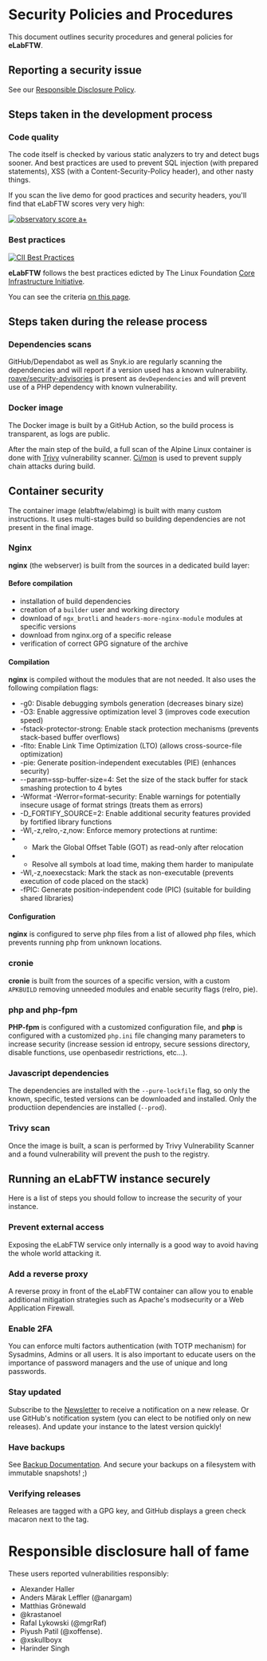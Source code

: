 # Security Policies and Procedures

This document outlines security procedures and general policies for **eLabFTW**.

## Reporting a security issue

See our [Responsible Disclosure Policy](https://www.deltablot.com/security/).

## Steps taken in the development process

### Code quality

The code itself is checked by various static analyzers to try and detect bugs sooner. And best practices are used to prevent SQL injection (with prepared statements), XSS (with a Content-Security-Policy header), and other nasty things.

If you scan the live demo for good practices and security headers, you'll find that eLabFTW scores very very high:

[![observatory score a+](https://i.imgur.com/mT9GH9I.png)](https://observatory.mozilla.org/analyze/demo.elabftw.net)

### Best practices

[![CII Best Practices](https://bestpractices.coreinfrastructure.org/projects/2766/badge)](https://bestpractices.coreinfrastructure.org/projects/2766)

**eLabFTW** follows the best practices edicted by The Linux Foundation [Core Infrastructure Initiative](https://bestpractices.coreinfrastructure.org/en).

You can see the criteria [on this page](https://bestpractices.coreinfrastructure.org/en/projects/2766).

## Steps taken during the release process

### Dependencies scans

GitHub/Dependabot as well as Snyk.io are regularly scanning the dependencies and will report if a version used has a known vulnerability. [roave/security-advisories](https://github.com/Roave/SecurityAdvisories) is present as `devDependencies` and will prevent use of a PHP dependency with known vulnerability.

### Docker image

The Docker image is built by a GitHub Action, so the build process is transparent, as logs are public.

After the main step of the build, a full scan of the Alpine Linux container is done with [Trivy](https://github.com/aquasecurity/trivy-action) vulnerability scanner. [Ci/mon](https://cycode.com/cimon-build-hardening/) is used to prevent supply chain attacks during build.

## Container security

The container image (elabftw/elabimg) is built with many custom instructions. It uses multi-stages build so building dependencies are not present in the final image.

### Nginx

**nginx** (the webserver) is built from the sources in a dedicated build layer:

#### Before compilation

* installation of build dependencies
* creation of a `builder` user and working directory
* download of `ngx_brotli` and `headers-more-nginx-module` modules at specific versions
* download from nginx.org of a specific release
* verification of correct GPG signature of the archive

#### Compilation

**nginx** is compiled without the modules that are not needed. It also uses the following compilation flags:

* -g0: Disable debugging symbols generation (decreases binary size)
* -O3: Enable aggressive optimization level 3 (improves code execution speed)
* -fstack-protector-strong: Enable stack protection mechanisms (prevents stack-based buffer overflows)
* -flto: Enable Link Time Optimization (LTO) (allows cross-source-file optimization)
* -pie: Generate position-independent executables (PIE) (enhances security)
* --param=ssp-buffer-size=4: Set the size of the stack buffer for stack smashing protection to 4 bytes
* -Wformat -Werror=format-security: Enable warnings for potentially insecure usage of format strings (treats them as errors)
* -D_FORTIFY_SOURCE=2: Enable additional security features provided by fortified library functions
* -Wl,-z,relro,-z,now: Enforce memory protections at runtime:
*    - Mark the Global Offset Table (GOT) as read-only after relocation
*    - Resolve all symbols at load time, making them harder to manipulate
* -Wl,-z,noexecstack: Mark the stack as non-executable (prevents execution of code placed on the stack)
* -fPIC: Generate position-independent code (PIC) (suitable for building shared libraries)

#### Configuration

**nginx** is configured to serve php files from a list of allowed php files, which prevents running php from unknown locations.

### cronie

**cronie** is built from the sources of a specific version, with a custom `APKBUILD` removing unneeded modules and enable security flags (relro, pie).

### php and php-fpm

**PHP-fpm** is configured with a customized configuration file, and **php** is configured with a customized `php.ini` file changing many parameters to increase security (increase session id entropy, secure sessions directory, disable functions, use openbasedir restrictions, etc...).

### Javascript dependencies

The dependencies are installed with the `--pure-lockfile` flag, so only the known, specific, tested versions can be downloaded and installed. Only the productiion dependencies are installed (`--prod`).

### Trivy scan

Once the image is built, a scan is performed by Trivy Vulnerability Scanner and a found vulnerability will prevent the push to the registry.

## Running an eLabFTW instance securely

Here is a list of steps you should follow to increase the security of your instance.

### Prevent external access

Exposing the eLabFTW service only internally is a good way to avoid having the whole world attacking it.

### Add a reverse proxy

A reverse proxy in front of the eLabFTW container can allow you to enable additional mitigation strategies such as Apache's modsecurity or a Web Application Firewall.

### Enable 2FA

You can enforce multi factors authentication (with TOTP mechanism) for Sysadmins, Admins or all users. It is also important to educate users on the importance of password managers and the use of unique and long passwords.

### Stay updated

Subscribe to the [Newsletter](http://eepurl.com/bTjcMj) to receive a notification on a new release. Or use GitHub's notification system (you can elect to be notified only on new releases). And update your instance to the latest version quickly!

### Have backups

See [Backup Documentation](https://doc.elabftw.net/backup.html). And secure your backups on a filesystem with immutable snapshots! ;)

### Verifying releases

Releases are tagged with a GPG key, and GitHub displays a green check macaron next to the tag.

# Responsible disclosure hall of fame

These users reported vulnerabilities responsibly:

- Alexander Haller
- Anders Märak Leffler (@anargam)
- Matthias Grönewald
- @krastanoel
- Rafal Lykowski (@mgrRaf)
- Piyush Patil (@xoffense).
- @xskullboyx
- Harinder Singh
